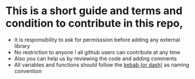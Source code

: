 # This is a short guide and terms and condition to contribute in this repo,
- It is responsibility to ask for permisssion before adding any external library 
- No restriction to anyone ! all github users can contribute at any time
- Also you can help us by reviewing the code and adding comments
- All variables and functions should follow the [kebab (or dash)]() as naming convention
